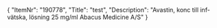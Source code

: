 {
  "ItemNr": "190778",
  "Title": "test",
  "Description": "Avastin, konc till inf-vätska, lösning 25 mg/ml Abacus Medicine A/S"
}